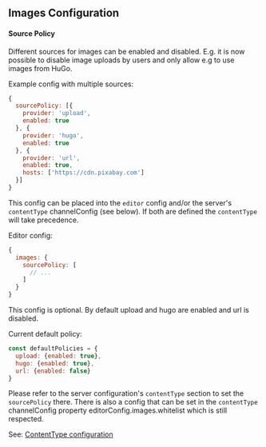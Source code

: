 ## Images Configuration

#### Source Policy

Different sources for images can be enabled and disabled. E.g. it is now possible to disable image uploads by users and only allow e.g to use images from HuGo.

Example config with multiple sources:
```js
{
  sourcePolicy: [{
    provider: 'upload',
    enabled: true
  }, {
    provider: 'hugo',
    enabled: true
  }, {
    provider: 'url', 
    enabled: true,
    hosts: ['https://cdn.pixabay.com']
  }]
}
```

This config can be placed into the `editor` config and/or the server's `contentType` channelConfig (see below). If both are defined the `contentType` will take precedence.

Editor config:
```js
{
  images: {
    sourcePolicy: [
      // ...
    ]
  }
}
```

This config is optional. By default upload and hugo are enabled and url is disabled.

Current default policy:

```js
const defaultPolicies = {
  upload: {enabled: true},
  hugo: {enabled: true},
  url: {enabled: false}
}
```

Please refer to the server configuration's `contentType` section to set the `sourcePolicy` there. 
There is also a config that can be set in the `contentType` channelConfig property editorConfig.images.whitelist which is still respected.

See: [ContentType configuration](../server-configuration/content-type-config.md)
